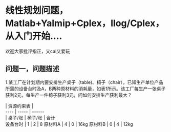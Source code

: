线性规划问题，Matlab+Yalmip+Cplex，Ilog/Cplex，从入门开始....<br>
==

欢迎大家批评指正，又cai又爱玩  

问题一，问题描述<br>
--
1.某工厂在计划期内要安排生产桌子（table)、椅子（chair），已知生产单位产品所需的设备台时及A，B两种原材料的消耗量，如表1所示。该工厂每生产一张桌子获利2元，每生产一件椅子获利3元，问如何安排生产获利最大？

  | 资源约束表  |  
 ---- | ----- | ------  
         |   桌子/张  |   椅子/张  | 合计   
 设备台时 |      1    |      2     |   8
 原材料A  |     4     |      0     | 16kg 
 原材料B  |      0    |      4     | 12kg 
